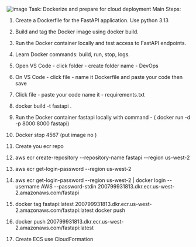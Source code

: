![image](https://github.com/user-attachments/assets/090b836d-6ee0-4579-9b09-86b577675754)
Task: Dockerize and prepare for cloud deployment
Main Steps:
1. Create a Dockerfile for the FastAPI application. Use python 3.13
2. Build and tag the Docker image using docker build.
3. Run the Docker container locally and test access to FastAPI endpoints.
4. Learn Docker commands: build, run, stop, logs.
   
1. Open VS Code - click folder - create folder name - DevOps
2. On VS Code - click file - name it Dockerfile and paste your code then save
3. Click file - paste your code name it - requirements.txt
4. docker build -t fastapi .
5. Run the Docker container fastapi locally with command - ( docker run -d -p 8000:8000 fastapi)
6. Docker stop 4567 (put image no )
7. Create you ecr repo
8. aws ecr create-repository --repository-name fastapi --region us-west-2
9. aws ecr get-login-password --region us-west-2
10. aws ecr get-login-password --region us-west-2 | docker login --username AWS --password-stdin 200799931813.dkr.ecr.us-west-2.amazonaws.com/fastapi
11. docker tag fastapi:latest 200799931813.dkr.ecr.us-west-2.amazonaws.com/fastapi:latest
docker push
12. docker push 200799931813.dkr.ecr.us-west-2.amazonaws.com/fastapi:latest
13. Create ECS use CloudFormation 

                                                                           


